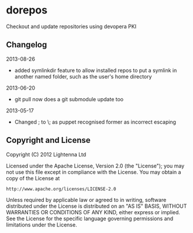 dorepos
=======

Checkout and update repositories using devopera PKI

Changelog
---------

2013-08-26

 * added symlinkdir feature to allow installed repos to put a symlink in another named folder, such as the user's home directory

2013-06-20

 * git pull now does a git submodule update too

2013-05-17

 * Changed \; to \\; as puppet recognised former as incorrect escaping

Copyright and License
---------------------

Copyright (C) 2012 Lightenna Ltd

Licensed under the Apache License, Version 2.0 (the "License");
you may not use this file except in compliance with the License.
You may obtain a copy of the License at

    http://www.apache.org/licenses/LICENSE-2.0

Unless required by applicable law or agreed to in writing, software
distributed under the License is distributed on an "AS IS" BASIS,
WITHOUT WARRANTIES OR CONDITIONS OF ANY KIND, either express or implied.
See the License for the specific language governing permissions and
limitations under the License.
